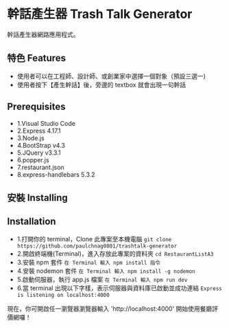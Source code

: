 # 幹話產生器 Trash Talk Generator
幹話產生器網路應用程式。

## 特色 Features
- 使用者可以在工程師、設計師、或創業家中選擇一個對象（預設三選一)
- 使用者按下【產生幹話】後，旁邊的 textbox 就會出現一句幹話


## Prerequisites

- 1.Visual Studio Code
- 2.Express 4.17.1
- 3.Node.js
- 4.BootStrap v4.3
- 5.JQuery v3.3.1
- 6.popper.js
- 7.restaurant.json
- 8.express-handlebars 5.3.2
## 安裝 Installing

## Installation

- 1.打開你的 terminal，Clone 此專案至本機電腦
  `git clone https://github.com/paulchnag0801/trashtalk-generator `
- 2.開啟終端機(Terminal)，進入存放此專案的資料夾
  `cd RestaurantListA3`
- 3.安裝 npm 套件
  `在 Terminal 輸入 npm install 指令`
- 4.安裝 nodemon 套件
  `在 Terminal 輸入 npm install -g nodemon`
- 5.啟動伺服器，執行 app.js 檔案
  `在 Terminal 輸入 npm run dev`
- 6.當 terminal 出現以下字樣，表示伺服器與資料庫已啟動並成功連結
  `Express is listening on localhost:4000`
  

現在，你可開啟任一瀏覽器瀏覽器輸入 'http://localhost:4000' 開始使用餐廳評價網囉！
